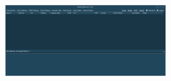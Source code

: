 ![Screenshot](https://raw.githubusercontent.com/NE0WISE/rat-dump/refs/heads/main/WARZONE%20RAT%203.03/Screenshot.png)
